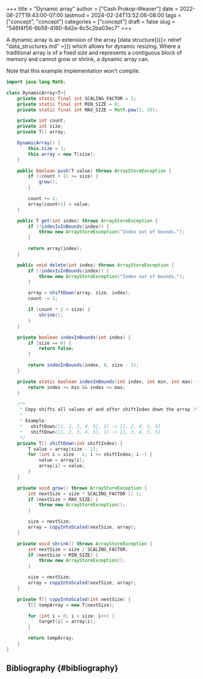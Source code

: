 +++
title = "Dynamic array"
author = ["Cash Prokop-Weaver"]
date = 2022-06-27T19:43:00-07:00
lastmod = 2024-02-24T13:52:06-08:00
tags = ["concept", "concept"]
categories = ["concept"]
draft = false
slug = "546f4f56-6b59-4160-8d2e-6c5c2ba03ec7"
+++

A dynamic array is an extension of the array [data structure]({{< relref "data_structures.md" >}}) which allows for dynamic resizing. Where a traditional array is of a fixed size and represents a contiguous block of memory and cannot grow or shrink, a dynamic array can.

Note that this example implementation won't compile.

```java
import java.lang.Math;

class DynamicArray<T>{
    private static final int SCALING_FACTOR = 2;
    private static final int MIN_SIZE = 0;
    private static final int MAX_SIZE = Math.pow(2, 10);

    private int count;
    private int size;
    private T[] array;

    DynamicArray() {
        this.size = 1;
        this.array = new T[size];
    }

    public boolean push(T value) throws ArrayStoreException {
        if ((count + 1) >= size) {
            grow();
        }

        count += 1;
        array[count+1] = value;
    }

    public T get(int index) throws ArrayStoreException {
        if (!indexIsInBounds(index)) {
            throw new ArrayStoreException("Index out of bounds.");
        }

        return array[index];
    }

    public void delete(int index) throws ArrayStoreException {
        if (!indexIsInBounds(index)) {
            throw new ArrayStoreException("Index out of bounds.");
        }

        array = shiftDown(array, size, index);
        count -= 1;

        if (count * 2 < size) {
            shrink();
        }
    }

    private boolean indexInBounds(int index) {
        if (size == 0) {
            return false;
        }

        return indexInBounds(index, 0, size - 1);
    }

    private static boolean indexInBounds(int index, int min, int max) {
        return index >= min && index <= max;
    }

    /**
     * Copy-shifts all values at and after shiftIndex down the array (to the left).
     *
     * Example:
     *   shiftDown([1, 2, 3, 4, 5], 2) -> [1, 2, 4, 5, 5]
     *   shiftDown([1, 2, 3, 4, 5], 1) -> [1, 3, 4, 5, 5]
     */
    private T[] shiftDown(int shiftIndex) {
        T value = array[size - 1];
        for (int i = size - 1; i >= shiftIndex; i--) {
            value = array[i];
            array[i] = value;
        }
    }

    private void grow() throws ArrayStoreException {
        int nextSize = size * SCALING_FACTOR || 1;
        if (nextSize > MAX_SIZE) {
            throw new ArrayStoreException();
        }

        size = nextSize;
        array = copyIntoScaled(nextSize, array);
    }

    private void shrink() throws ArrayStoreException {
        int nextSize = size / SCALING_FACTOR;
        if (nextSize < MIN_SIZE) {
            throw new ArrayStoreException();
        }

        size = nextSize;
        array = copyIntoScaled(nextSize, array);
    }

    private T[] copyIntoScaled(int nextSize) {
        T[] tempArray = new T[nextSize];

        for (int i = 0; i < size; i++) {
            target[i] = array[i];
        }

        return tempArray;
    }
}
```


## Bibliography {#bibliography}

<style>.csl-entry{text-indent: -1.5em; margin-left: 1.5em;}</style><div class="csl-bib-body">
</div>
